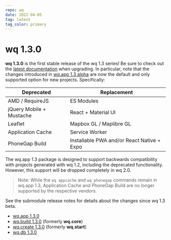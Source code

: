 ```yaml
---
repo: wq
date: 2022-04-05
tag: latest
tag_color: primary
---
```


# wq 1.3.0

**wq 1.3.0** is the first stable release of the wq 1.3 series!  Be sure to check out the [latest documentation](../index.md) when upgrading. In particular, note that the changes introduced in [wq.app 1.3 alpha](./wq.app-1.3.0a1.md) are now the default and only supported option for new projects.  Specifically:

Deprecated | Replacement
-- | --
AMD / RequireJS | ES Modules
jQuery Mobile + Mustache | React + Material UI
Leaflet | Mapbox GL / Maplibre GL
Application Cache | Service Worker
PhoneGap Build | Installable PWA and/or React Native + Expo

The wq.app 1.3 package is designed to support backwards compatibility with projects generated with wq 1.2, including the deprecated functionality.  However, this support will be dropped completely in wq 2.0.

> Note: While the `wq appcache` and `wq phonegap` commands remain in wq.app 1.3, Application Cache and PhoneGap Build are no longer supported by the respective vendors.

See the submodule release notes for details about the changes since wq 1.3 beta.

* [wq.app 1.3.0](./wq.app-1.3.0.md)
* [wq.build 1.3.0](./wq.build-1.3.0.md) (formerly **wq.core**)
* [wq.create 1.3.0](./wq.create-1.3.0.md) (formerly **wq.start**)
* [wq.db 1.3.0](./wq.db-1.3.0.md)
